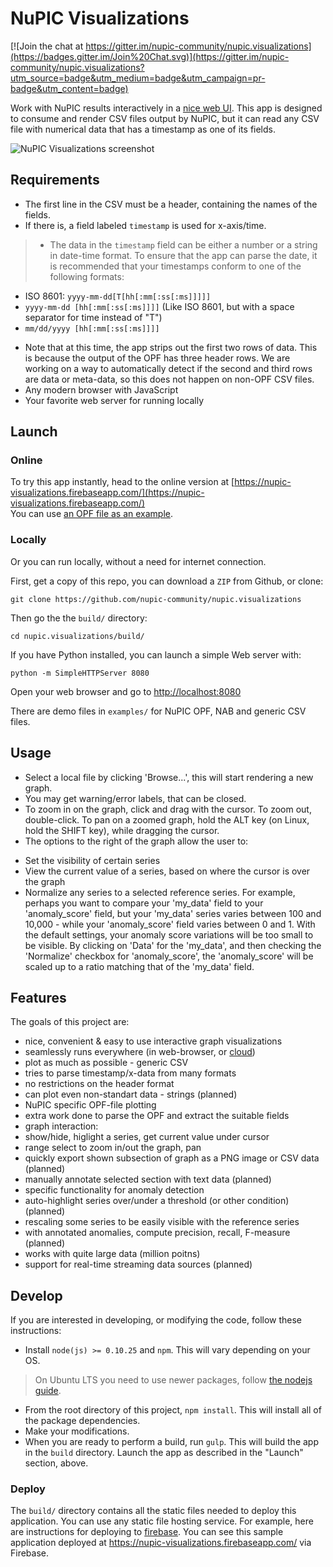 # NuPIC Visualizations

[![Join the chat at https://gitter.im/nupic-community/nupic.visualizations](https://badges.gitter.im/Join%20Chat.svg)](https://gitter.im/nupic-community/nupic.visualizations?utm_source=badge&utm_medium=badge&utm_campaign=pr-badge&utm_content=badge)

Work with NuPIC results interactively in a [nice web UI](https://nupic-visualizations.firebaseapp.com/). This app is designed to consume and render CSV files output by NuPIC, but it can read any CSV file with numerical data that has a timestamp as one of its fields.

![NuPIC Visualizations screenshot](https://raw.githubusercontent.com/wiki/nupic-community/nupic.visualizations/images/nupic_visualizations.png)

## Requirements

* The first line in the CSV must be a header, containing the names of the fields. 
* If there is, a field labeled `timestamp` is used for x-axis/time. 

> * The data in the `timestamp` field can be either a number or a string in date-time format. To ensure that the app can parse the date, it is recommended that your timestamps conform to one of the following formats:
 - ISO 8601: `yyyy-mm-dd[T[hh[:mm[:ss[:ms]]]]]`
 - `yyyy-mm-dd [hh[:mm[:ss[:ms]]]]` (Like ISO 8601, but with a space separator for time instead of "T")
 - `mm/dd/yyyy [hh[:mm[:ss[:ms]]]]`

* Note that at this time, the app strips out the first two rows of data. This is because the output of the OPF has three header rows. We are working on a way to automatically detect if the second and third rows are data or meta-data, so this does not happen on non-OPF CSV files.
* Any modern browser with JavaScript
* Your favorite web server for running locally

## Launch

### Online

To try this app instantly, head to the online version at [https://nupic-visualizations.firebaseapp.com/](https://nupic-visualizations.firebaseapp.com/) <br/>
You can use [an OPF file as an example](https://raw.githubusercontent.com/nupic-community/nupic.visualizations/master/examples/OPF/DefaultTask.TemporalAnomaly.predictionLog.csv).

### Locally 

Or you can run locally, without a need for internet connection. 

First, get a copy of this repo, you can download a `ZIP` from Github, or clone:

```
git clone https://github.com/nupic-community/nupic.visualizations
```

Then go the the `build/` directory:

```
cd nupic.visualizations/build/
```

If you have Python installed, you can launch a simple Web server with:

```
python -m SimpleHTTPServer 8080
```

Open your web browser and go to [http://localhost:8080](http://localhost:8080)

There are demo files in `examples/` for NuPIC OPF, NAB and generic CSV files. 

## Usage

 * Select a local file by clicking 'Browse...', this will start rendering a new graph. 
  * You may get warning/error labels, that can be closed.
 * To zoom in on the graph, click and drag with the cursor. To zoom out, double-click. To pan on a zoomed graph, hold the ALT key (on Linux, hold the SHIFT key), while dragging the cursor.
 * The options to the right of the graph allow the user to:
  - Set the visibility of certain series
  - View the current value of a series, based on where the cursor is over the graph
  - Normalize any series to a selected reference series. For example, perhaps you want to compare your 'my_data' field to your 'anomaly_score' field, but your 'my_data' series varies between 100 and 10,000 - while your 'anomaly_score' field varies between 0 and 1. With the default settings, your anomaly score variations will be too small to be visible. By clicking on 'Data' for the 'my_data', and then checking the 'Normalize' checkbox for 'anomaly_score', the 'anomaly_score' will be scaled up to a ratio matching that of the 'my_data' field.

## Features

The goals of this project are:
* nice, convenient & easy to use interactive graph visualizations
* seamlessly runs everywhere (in web-browser, or [cloud](https://nupic-visualizations.firebaseapp.com/))
* plot as much as possible - generic CSV
 * tries to parse timestamp/x-data from many formats
 * no restrictions on the header format
 * can plot even non-standart data - strings (planned)
* NuPIC specific OPF-file plotting
 * extra work done to parse the OPF and extract the suitable fields
* graph interaction:
 * show/hide, higlight a series, get current value under cursor
 * range select to zoom in/out the graph, pan
 * quickly export shown subsection of graph as a PNG image or CSV data (planned)
 * manually annotate selected section with text data (planned)
* specific functionality for anomaly detection
 * auto-highlight series over/under a threshold (or other condition) (planned)
 * rescaling some series to be easily visible with the reference series
 * with annotated anomalies, compute precision, recall, F-measure (planned)
* works with quite large data (million poitns) 
 * support for real-time streaming data sources (planned)

## Develop

If you are interested in developing, or modifying the code, follow these instructions:

* Install `node(js) >= 0.10.25` and `npm`. This will vary depending on your OS. <br/>
> On Ubuntu LTS you need to use newer packages, follow [the nodejs guide](https://github.com/nodejs/node-v0.x-archive/wiki/Installing-Node.js-via-package-manager).

* From the root directory of this project, `npm install`. This will install all of the package dependencies.
* Make your modifications.
* When you are ready to perform a build, run `gulp`. This will build the app in the `build` directory. Launch the app as described in the "Launch" section, above.

### Deploy

The `build/` directory contains all the static files needed to deploy this application. You can use any static file hosting service. For example, here are instructions for deploying to [firebase](https://www.firebase.com/docs/hosting/quickstart.html). You can see this sample application deployed at <https://nupic-visualizations.firebaseapp.com/> via Firebase.
